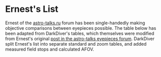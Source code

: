 # Ernest's List

Ernest of the [astro-talks.ru](https://astro-talks.ru) forum has been
single-handedly making objective comparisons between eyepieces possible. The
table below has been adapted from DarkDiver's tables, which themselves were
modified from Ernest's original <!-- Note that the link below is specified as an href because commonmark can't
handle ampersands apparently (???!) --> <a
href="https://astro-talks.ru/forum/viewtopic.php?f=32&t=1483">post in the
astro-talks eyepieces forum</a>. DarkDiver split Ernest's list into separate
standard and zoom tables, and added measured field stops and calculated AFOV.
